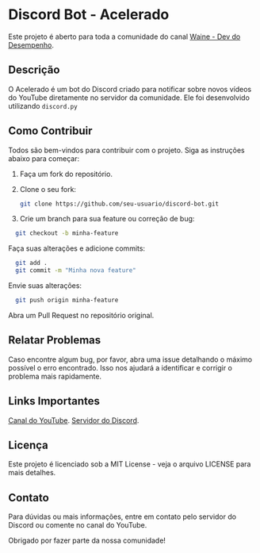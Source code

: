 # Discord Bot - Acelerado

Este projeto é aberto para toda a comunidade do canal [Waine - Dev do Desempenho](https://www.youtube.com/@waine_jr).

## Descrição

O Acelerado é um bot do Discord criado para notificar sobre novos vídeos do YouTube diretamente no servidor da comunidade. Ele foi desenvolvido utilizando `discord.py`

## Como Contribuir

Todos são bem-vindos para contribuir com o projeto. Siga as instruções abaixo para começar:

1. Faça um fork do repositório.
2. Clone o seu fork:
   ```sh
   git clone https://github.com/seu-usuario/discord-bot.git
   ```

3. Crie um branch para sua feature ou correção de bug:
```sh
  git checkout -b minha-feature
```

Faça suas alterações e adicione commits:
```sh
  git add .
  git commit -m "Minha nova feature"
```
Envie suas alterações:

```sh
  git push origin minha-feature
```
Abra um Pull Request no repositório original.

## Relatar Problemas
Caso encontre algum bug, por favor, abra uma issue detalhando o máximo possível o erro encontrado. Isso nos ajudará a identificar e corrigir o problema mais rapidamente.

## Links Importantes
[Canal do YouTube](https://www.youtube.com/@waine_jr).
[Servidor do Discord](https://discord.gg/RHuhFcfzyV).

## Licença
Este projeto é licenciado sob a MIT License - veja o arquivo LICENSE para mais detalhes.

## Contato
Para dúvidas ou mais informações, entre em contato pelo servidor do Discord ou comente no canal do YouTube.

Obrigado por fazer parte da nossa comunidade!
